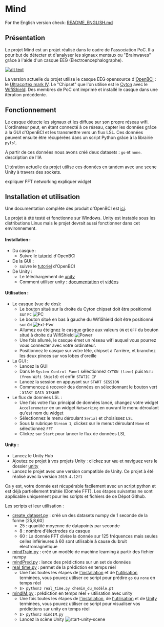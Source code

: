 # Mind

For the English version check: [README_ENGLISH.md](README_ENGLISH.md)

## Présentation

Le projet Mind est un projet réalisé dans le cadre de l'association PoC. Il a pour but de détecter et d'analyser les signaux mentaux ou "Brainwaves" grâce à l'aide d'un casque EEG (Electroencephalographe).

[![alt text](http://img.youtube.com/vi/12wdhqHyKLE/hqdefault.jpg)](https://youtu.be/12wdhqHyKLE)

La version actuelle du projet utilise le casque EEG opensource d'[OpenBCI](https://openbci.com/) : le [Ultracortex mark IV](https://shop.openbci.com/collections/frontpage/products/ultracortex-mark-iv). Le "Chipset" que l'on utilise est le [Cyton](https://docs.openbci.com/docs/02Cyton/CytonLanding) avec le [WifiShield](https://docs.openbci.com/docs/05ThirdParty/03-WiFiShield/WiFiLanding). Des membres de PoC ont imprimé et installé le casque dans une itération précédente.

## Fonctionnement

Le casque détecte les signaux et les diffuse sur son propre réseau wifi. L'ordinateur peut, en étant connecté à ce réseau, capter les données grâce à la GUI d'OpenBCI et les transmettre vers un flux LSL. Ces données peuvent ensuite être récupérées dans un script Python grâce à la librairie `pylsl`.

A partir de ces données nous avons créé deux datasets : `go` et `none`. description de l'IA

L'itération actuelle du projet utilise ces données en tandem avec une scene Unity à travers des sockets. 

expliquer FFT networking
expliquer widget

## Installation et utilisation

Une documentation complète des produit d'OpenBCI est [ici](https://docs.openbci.com/docs/Welcome.html).

Le projet à été testé et fonctionne sur Windows. Unity est instable sous les distributions Linux mais le projet devrait aussi fonctionner dans cet environnement.

#### Installation :
- Du casque :
  - Suivre le [tutoriel](https://docs.openbci.com/docs/04AddOns/01-Headwear/MarkIV) d'OpenBCI
- De la GUI :
  - suivre le [tutoriel](https://docs.openbci.com/docs/06Software/01-OpenBCISoftware/GUIDocs) d'OpenBCI
- De Unity :
  - Le téléchargement de [unity](https://store.unity.com/#plans-individual)
  - Comment utiliser unity : [documentation](https://docs.unity3d.com/Manual/index.html) et [vidéos](https://www.youtube.com/results?search_query=learn+unity+playlist)

#### Utilisation :
- Le casque (vue de dos):
  - Le bouton situé sur la droite du Cyton chipset doit être positionné sur `PC`
![PC]()
  - Le bouton situé en bas à gauche du WifiShield doit être positionné sur `ON`
![Ext-Pwr]()
  - Allumez ou éteignez le casque grâce aux valeurs `ON` et `OFF` du bouton situé à droite du WifiShield
![Power]()
  - Une fois allumé, le casque émet un réseau wifi auquel vous pourrez vous connecter avec votre ordinateur.
  - Positionnez le casque sur votre tête, chipset à l'arrière, et branchez les deux pinces sur vos lobes d'oreille
- La GUI :
  - Lancez la GUI
  - Dans le `System Control Panel` sélectionnez `CYTON (live)` puis `Wifi (from Wifi Shield)` et enfin `STATIC IP`
  - Lancez la session en appuyant sur `START SESSION`
  - Commencez à recevoir des données en sélectionnant le bouton vert : `START DATA STREAM`
- Le flux de données LSL :
  - Une fois votre flux principal de données lancé, changez votre widget `Accelerometer` en un widget `Networking` en ouvrant le menu déroulant qu'est nom du widget
  - Sélectionnez le menu déroulant `Serial` et choisissez `LSL`
  - Sous la rubrique `Stream 1`, clickez sur le menut déroulant `None` et sélectionnez `FFT`
  - Clickez sur `Start` pour lancer le flux de données LSL

#### Unity :
- Lancez le Unity Hub
- Ajoutez ce projet à vos projets Unity : clickez sur `ADD` et naviguez vers le dossier [unity](unity/)
- Lancez le projet avec une version compatible de Unity. Ce projet à été réalisé avec la version `2019.4.12f1`

Ca y est, votre donnée est récupérable facilement avec un script python et est déjà partiellement traitée (Donnée FFT). Les étapes suivantes ne sont applicable uniquement pour les scripts et fichiers de ce Dépot Github.

Les scripts et leur utilisation :
- [create_dataset.py](data/create_dataset.py) : créé un des datasets numpy de 1 seconde de la forme [25,8,60]
  - 25 : quantité moyenne de datapoints par seconde
  - 8 : nombre d'électrodes du casque
  - 60 : La donnée FFT divise la donnée sur 125 fréquences mais seules celles inférieures à 60 sont utilisable à cause du bruit électromagnétique 
- [mindTrain.py](mindTrain.py) : créé un modèle de machine learning à partir des fichier numpy
- [mindPred.py](mindPred.py) : lance des prédictions sur un set de données
- [real_time.py](real_time.py) : permet de la prédiction en temps réel
  - Une fois toutes les étapes de [l'installation](#Installation) et de [l'utilisation](#Utilisation) terminées, vous pouvez utiliser ce script pour prédire `go` ou `none` en temps réel
  - ```$> python3 real_time.py chemin_du_modèle.pt```
- [mindIM.py](mindIM.py) : prédiction en temps réel + utilisation avec unity
  - Une fois toutes les étapes de [l'installation](#Installation), de [l'utilisation](#Utilisation) et de [Unity](#Unity) terminées, vous pouvez utiliser ce script pour visualiser vos prédictions sur unity en temps réel
  - ```$> python3 mindIM.py```
  - Lancez la scène Unity
![start-unity-scene]()

